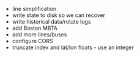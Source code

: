 * line simplification
* write state to disk so we can recover
* write historical data/rotate logs
* add Boston MBTA
* add more lines/buses
* configure CORS
* truncate index and lat/lon floats - use an integer
